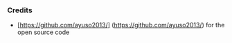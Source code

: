 ### Credits
- [https://github.com/ayuso2013/] (https://github.com/ayuso2013/) for the open source code
